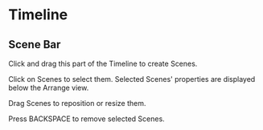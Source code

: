 # Timeline
## Scene Bar

Click and drag this part of the Timeline to create Scenes.  

Click on Scenes to select them.  Selected Scenes' properties are displayed below the Arrange view.

Drag Scenes to reposition or resize them.

Press BACKSPACE to remove selected Scenes.
